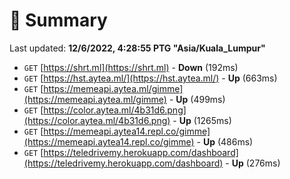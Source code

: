 # 📖 Summary
Last updated: **12/6/2022, 4:28:55 PTG "Asia/Kuala_Lumpur"**

- `GET` [https://shrt.ml](https://shrt.ml) - **Down** (192ms)
- `GET` [https://hst.aytea.ml/](https://hst.aytea.ml/) - **Up** (663ms)
- `GET` [https://memeapi.aytea.ml/gimme](https://memeapi.aytea.ml/gimme) - **Up** (499ms)
- `GET` [https://color.aytea.ml/4b31d6.png](https://color.aytea.ml/4b31d6.png) - **Up** (1265ms)
- `GET` [https://memeapi.aytea14.repl.co/gimme](https://memeapi.aytea14.repl.co/gimme) - **Up** (486ms)
- `GET` [https://teledrivemy.herokuapp.com/dashboard](https://teledrivemy.herokuapp.com/dashboard) - **Up** (276ms)
